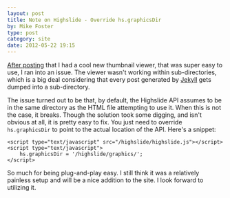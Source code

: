 ```yaml
---
layout: post
title: Note on Highslide - Override hs.graphicsDir
by: Mike Foster
type: post
category: site
date: 2012-05-22 19:15
---
```


[After posting][original_post] that I had a cool new thumbnail viewer, that was super easy to use, I ran into an issue. The viewer wasn't working within sub-directories, which is a big deal considering that every post generated by [Jekyll][jekyll_link] gets dumped into a sub-directory.

The issue turned out to be that, by default, the Highslide API assumes to be in the same directory as the HTML file attempting to use it. When this is not the case, it breaks. Though the solution took some digging, and isn't obvious at all, it is pretty easy to fix. You just need to override `hs.graphicsDir` to point to the actual location of the API. Here's a snippet:

    <script type="text/javascript" src="/highslide/highslide.js"></script>
    <script type="text/javascript">
        hs.graphicsDir = '/highslide/graphics/';
    </script>

So much for being plug-and-play easy. I still think it was a relatively painless setup and will be a nice addition to the site. I look forward to utilizing it.

[jekyll_link]: http://jekyllrb.com/
[original_post]: http://fostah.com/2012/05/22/Thumbnail-Viewer.html